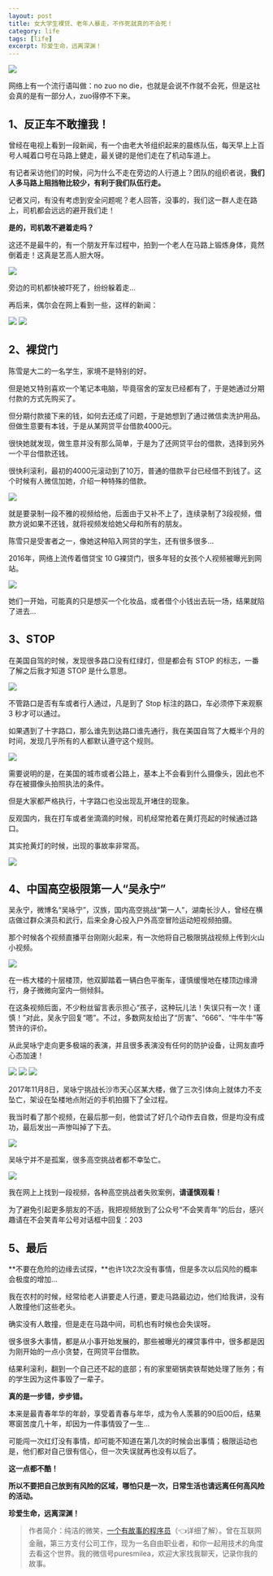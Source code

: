 ```yaml
---
layout: post
title: 女大学生裸贷、老年人暴走，不作死就真的不会死！
category: life
tags: [life]
excerpt: 珍爱生命，远离深渊！
---
```


![](http://favorites.ren/assets/images/2020/it/zuosi/zuosi01.jpg) 

网络上有一个流行语叫做：no zuo no die，也就是会说不作就不会死，但是这社会真的是有一部分人，zuo得停不下来。

## 1、反正车不敢撞我！

曾经在电视上看到一段新闻，有一个由老大爷组织起来的晨练队伍，每天早上上百号人喊着口号在马路上健走，最关键的是他们走在了机动车道上。

有记者采访他们的时候，问为什么不走在旁边的人行道上？团队的组织者说，**我们人多马路上阻挡物比较少，有利于我们队伍行走。**

记者又问，有没有考虑到安全问题呢？老人回答，没事的，我们这一群人走在路上，司机都会远远的避开我们走！

**是的，司机敢不避着走吗？**

这还不是最牛的，有一个朋友开车过程中，拍到一个老人在马路上锻炼身体，竟然倒着走！这真是艺高人胆大呀。

![](http://favorites.ren/assets/images/2020/it/zuosi/zuosi02.jpg) 

旁边的司机都快被吓死了，纷纷躲着走...

再后来，偶尔会在网上看到一些，这样的新闻：

![](http://favorites.ren/assets/images/2020/it/zuosi/zuosi03.jpg) 
![](http://favorites.ren/assets/images/2020/it/zuosi/zuosi04.jpg) 

## 2、裸贷门

陈雪是大二的一名学生，家境不是特别的好。

但是她又特别喜欢一个笔记本电脑，毕竟宿舍的室友已经都有了，于是她通过分期付款的方式先购买了。

但分期付款接下来的钱，如何去还成了问题，于是她想到了通过微信卖洗护用品。但做生意要有本钱，于是从某网贷平台借款4000元。

很快她就发现，做生意并没有那么简单，于是为了还网贷平台的借款，选择到另外一个平台借款还钱。

很快利滚利，最初的4000元滚动到了10万，普通的借款平台已经借不到钱了。这个时候有人微信加她，介绍一种特殊的借款。

![](http://favorites.ren/assets/images/2020/it/zuosi/zuosi05.jpg) 

就是要录制一段不雅的视频给他，后面由于又补不上了，连续录制了3段视频，借款方说如果不还钱，就将视频发给她父母和所有的朋友。

陈雪只是受害者之一，像她这种陷入网贷的学生，还有很多很多...

2016年，网络上流传着借贷宝 10 G裸贷门，很多年轻的女孩个人视频被曝光到网站。

![](http://favorites.ren/assets/images/2020/it/zuosi/zuosi06.jpg) 

她们一开始，可能真的只是想买一个化妆品，或者借个小钱出去玩一场，结果就陷了进去...

## 3、STOP

在美国自驾的时候，发现很多路口没有红绿灯，但是都会有 STOP 的标志，一番了解之后我才知道 STOP 是什么意思。

![](http://favorites.ren/assets/images/2020/it/zuosi/zuosi07.jpg) 

不管路口是否有车或者行人通过，凡是到了 Stop 标注的路口，车必须停下来观察 3 秒才可以通过。

如果遇到了十字路口，那么谁先到达路口谁先通行，我在美国自驾了大概半个月的时间，发现几乎所有的人都默认遵守这个规则。

![](http://favorites.ren/assets/images/2020/it/zuosi/zuosi08.jpg) 

需要说明的是，在美国的城市或者公路上，基本上不会看到什么摄像头，因此也不存在被摄像头拍照执法的条件。

但是大家都严格执行，十字路口也没出现乱开堵住的现象。

反观国内，我在打车或者坐滴滴的时候，司机经常抢着在黄灯亮起的时候通过路口。

其实抢黄灯的时候，出现的事故率非常高。

![](http://favorites.ren/assets/images/2020/it/zuosi/zuosi09.jpg) 

## 4、中国高空极限第一人“吴永宁”

吴永宁，微博名“吴咏宁”，汉族，国内高空挑战“第一人”，湖南长沙人，曾经在横店做过群众演员和武行，后来全身心投入户外高空冒险运动短视频拍摄。

那个时候各个视频直播平台刚刚火起来，有一次他将自己极限挑战视频上传到火山小视频。

![](http://favorites.ren/assets/images/2020/it/zuosi/zuosi10.jpg) 

在一栋大楼的十层楼顶，他双脚踏着一辆白色平衡车，谨慎缓慢地在楼顶边缘滑行，身子微微向室内一侧倾斜。

在这条视频后面，不少粉丝留言表示担心“孩子，这种玩儿法！失误只有一次！谨慎！”对此，吴永宁回复“嗯”。不过，多数网友给出了“厉害”、“666”、“牛牛牛”等赞许的评价。

从此吴咏宁走向更多极端的表演，并且很多表演没有任何的防护设备，让网友直呼心态加速！

![](http://favorites.ren/assets/images/2020/it/zuosi/zuosi11.jpg) 
![](http://favorites.ren/assets/images/2020/it/zuosi/zuosi12.jpg) 
![](http://favorites.ren/assets/images/2020/it/zuosi/zuosi13.jpg) 

2017年11月8日，吴咏宁挑战长沙市天心区某大楼，做了三次引体向上就体力不支坠亡，架设在坠楼地点附近的手机拍摄下了全过程。

我当时看了那个视频，在最后那一刻，他尝试了好几个动作去自救，但是均没有成功，最后发出一声惨叫掉了下去。

![](http://favorites.ren/assets/images/2020/it/zuosi/zuosi14.jpg) 

吴咏宁并不是孤案，很多高空挑战者都不幸坠亡。

![](http://favorites.ren/assets/images/2020/it/zuosi/zuosi15.jpg) 

我在网上上找到一段视频，各种高空挑战者失败案例，**请谨慎观看！**

为了避免引起更多朋友的不适，我把视频放到了公众号“不会笑青年”的后台，感兴趣请在不会笑青年公号对话框中回复：203

## 5、最后

**不要在危险的边缘去试探，**也许1次2次没有事情，但是多次以后风险的概率会极度的增加...

我在农村的时候，经常给老人讲要走人行道，要走马路最边边，他们给我讲，没有人敢撞他们这些老头。

确实没有人敢撞，但是走在马路中间，司机也有时候也会失误呀。

很多很多大事情，都是从小事开始发展的，那些被曝光的裸贷事件中，很多都是因为刚开始的一点小贪婪，在网贷平台借款。

结果利滚利，翻到一个自己还不起的底部；有的家里砸锅卖铁帮她处理了账务；有的学生因为这件事毁了一辈子。

**真的是一步错，步步错。**

本来是最青春年华的年龄，享受着青春与年华，成为令人羡慕的90后00后，结果寒窗苦度几十年，却因为一件事情毁了一生...

可能闯一次红灯没有事情，却可能不知道在第几次的时候会出事情；极限运动也是，他们都对自己很有信心，但一次失误就再也没有以后了。

**这一点都不酷！**

**所以不要把自己放到有风险的区域，哪怕只是一次，日常生活也请远离任何高风险的活动。**

**珍爱生命，远离深渊！**

>作者简介：纯洁的微笑，[一个有故事的程序员](https://mp.weixin.qq.com/s/bPk_-DcGF_7lTDoR1pKqVg)（👈详细了解）。曾在互联网金融，第三方支付公司工作，现为一名自由职业者，和你一起用技术的角度去看这个世界。我的微信号puresmilea，欢迎大家找我聊天，记录你我的故事。
